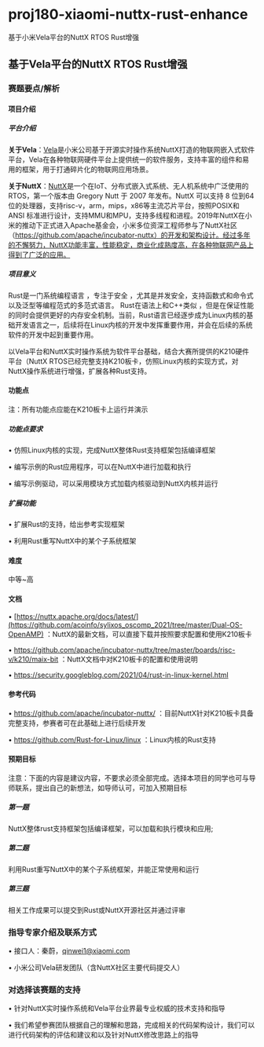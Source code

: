 # proj180-xiaomi-nuttx-rust-enhance
基于小米Vela平台的NuttX RTOS Rust增强
## 基于Vela平台的NuttX RTOS Rust增强

### 赛题要点/解析

#### 项目介绍

##### 平台介绍

**关于Vela**：[Vela](https://iot.mi.com/vela)是小米公司基于开源实时操作系统NuttX打造的物联网嵌入式软件平台，Vela在各种物联网硬件平台上提供统一的软件服务，支持丰富的组件和易用的框架，用于打通碎片化的物联网应用场景。

**关于NuttX**：[NuttX](https://nuttx.apache.org/docs/latest/)是一个在IoT、分布式嵌入式系统、无人机系统中广泛使用的RTOS，第一个版本由 Gregory Nutt 于 2007 年发布。NuttX 可以支持 8 位到64位的处理器，支持risc-v，arm，mips，x86等主流芯片平台，按照POSIX和 ANSI 标准进行设计，支持MMU和MPU，支持多线程和进程。2019年NuttX在小米的推动下正式进入Apache基金会，小米多位资深工程师参与了NuttX社区（https://github.com/apache/incubator-nuttx）的开发和架构设计。经过多年的不懈努力，NuttX功能丰富，性能稳定，商业化成熟度高，在各种物联网产品上得到了广泛的应用。

##### 项目意义

Rust是一门系统编程语言 ，专注于安全 ，尤其是并发安全，支持函数式和命令式以及泛型等编程范式的多范式语言。 Rust在语法上和C++类似 ，但是在保证性能的同时会提供更好的内存安全机制。当前，Rust语言已经逐步成为Linux内核的基础开发语言之一，后续将在Linux内核的开发中发挥重要作用，并会在后续的系统软件的开发中起到重要作用。

以Vela平台和NuttX实时操作系统为软件平台基础，结合大赛所提供的K210硬件平台（NuttX RTOS已经完整支持K210板卡，仿照Linux内核的实现方式，对NuttX操作系统进行增强，扩展各种Rust支持。

 

#### 功能点

注：所有功能点应能在K210板卡上运行并演示

##### 功能点要求

• 仿照Linux内核的实现，完成NuttX整体Rust支持框架包括编译框架

• 编写示例的Rust应用程序，可以在NuttX中进行加载和执行

• 编写示例驱动，可以采用模块方式加载内核驱动到NuttX内核并运行

##### 扩展功能

• 扩展Rust的支持，给出参考实现框架

• 利用Rust重写NuttX中的某个子系统框架

#### 难度

中等~高

#### 文档

• [https://nuttx.apache.org/docs/latest/](https://github.com/acoinfo/sylixos_oscomp_2021/tree/master/Dual-OS-OpenAMP) ：NuttX的最新文档，可以直接下载并按照要求配置和使用K210板卡

• https://github.com/apache/incubator-nuttx/tree/master/boards/risc-v/k210/maix-bit ：NuttX文档中对K210板卡的配置和使用说明

• https://security.googleblog.com/2021/04/rust-in-linux-kernel.html

#### 参考代码

• https://github.com/apache/incubator-nuttx/ ：目前NuttX针对K210板卡具备完整支持，参赛者可在此基础上进行后续开发

• https://github.com/Rust-for-Linux/linux ：Linux内核的Rust支持

#### 预期目标

注意：下面的内容是建议内容，不要求必须全部完成。选择本项目的同学也可与导师联系，提出自己的新想法，如导师认可，可加入预期目标

##### 第一题

NuttX整体rust支持框架包括编译框架，可以加载和执行模块和应用;

##### 第二题

利用Rust重写NuttX中的某个子系统框架，并能正常使用和运行

##### 第三题

相关工作成果可以提交到Rust或NuttX开源社区并通过评审

### 指导专家介绍及联系方式

• 接口人：秦蔚，qinwei1@xiaomi.com

• 小米公司Vela研发团队（含NuttX社区主要代码提交人）

### 对选择该赛题的支持

• 针对NuttX实时操作系统和Vela平台业界最专业权威的技术支持和指导

• 我们希望参赛团队根据自己的理解和思路，完成相关的代码架构设计，我们可以进行代码架构的评估和建议和以及针对NuttX修改思路上的指导
